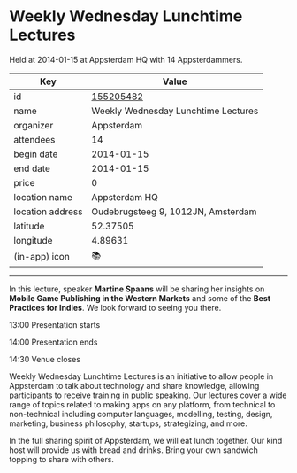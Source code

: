 # Weekly Wednesday Lunchtime Lectures
Held at 2014-01-15 at Appsterdam HQ with 14 Appsterdammers.
        
|Key|Value
|---|---|
|id|[155205482](https://www.meetup.com/appsterdam/events/155205482/)|
|name|Weekly Wednesday Lunchtime Lectures|
|organizer|Appsterdam|
|attendees|14|
|begin date|2014-01-15|
|end date|2014-01-15|
|price|0|
|location name|Appsterdam HQ|
|location address|Oudebrugsteeg 9, 1012JN, Amsterdam|
|latitude|52.37505|
|longitude|4.89631|
|(in-app) icon|📚|

---

In this lecture, speaker **Martine Spaans** will be sharing her insights on **Mobile Game Publishing in the Western Markets** and some of the **Best Practices for Indies**. We look forward to seeing you there.

13:00 Presentation starts

14:00 Presentation ends

14:30 Venue closes

Weekly Wednesday Lunchtime Lectures is an initiative to allow people in Appsterdam to talk about technology and share knowledge, allowing participants to receive training in public speaking. Our lectures cover a wide range of topics related to making apps on any platform, from technical to non-technical including computer languages, modelling, testing, design, marketing, business philosophy, startups, strategizing, and more.

In the full sharing spirit of Appsterdam, we will eat lunch together. Our kind host will provide us with bread and drinks. Bring your own sandwich topping to share with others.


